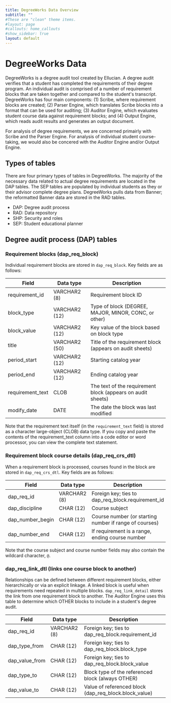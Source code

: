 ```yaml
---
title: DegreeWorks Data Overview
subtitle: ""
#These are "clean" theme items.
#layout: page
#callouts: home_callouts
#show_sidebar: true
layout: default
---
```


# DegreeWorks Data

DegreeWorks is a degree audit tool created by Ellucian.  A degree audit verifies that a student has completed the requirements of their degree program.  An individual audit is comprised of a number of requirement blocks that are taken together and compared to the student's transcript.  DegreeWorks has four main components: (1) Scribe, where requirement blocks are created; (2) Parser Engine, which translates Scribe blocks into a format that can be used for auditing; (3) Auditor Engine, which evaluates student course data against requirement blocks; and (4) Output Engine, which reads audit results and generates an output document.

For analysis of degree requirements, we are concerned primairly with Scribe and the Parser Engine.  For analysis of individual student course-taking, we would also be concered with the Auditor Engine and/or Output Engine.

## Types of tables

There are four primary types of tables in DegreeWorks.  The majority of the necessary data related to actual degree requirements are located in the DAP tables.  The SEP tables are populated by individual students as they or their advisor complete degree plans.  DegreeWorks pulls data from Banner; the reformatted Banner data are stored in the RAD tables.

- DAP: Degree audit process
- RAD: Data repository
- SHP: Security and roles
- SEP: Student educational planner

## Degree audit process (DAP) tables

### Requirement blocks (dap_req_block)

Individual requirement blocks are stored in `dap_req_block`.  Key fields are as follows:

Field            | Data type     | Description                    
---------------- | ------------- | ------------------------------------------------------------
requirement_id   | VARCHAR2 (8)  | Requirement block ID
block_type       | VARCHAR2 (12) | Type of block (DEGREE, MAJOR, MINOR, CONC, or other)
block_value      | VARCHAR2 (12) | Key value of the block based on block type
title            | VARCHAR2 (50) | Title of the requirement block (appears on audit sheets)
period_start     | VARCHAR2 (12) | Starting catalog year
period_end       | VARCHAR2 (12) | Ending catalog year
requirement_text | CLOB          | The text of the requirement block (appears on audit sheets)
modify_date      | DATE          | The date the block was last modified

Note that the requirement text itself (in the `requirement_text` field) is stored as a character large-object (CLOB) data type.  If you copy and paste the contents of the requirement_text column into a code editor or word processor, you can view the complete text statement.

### Requirement block course details (dap_req_crs_dtl)

When a requirement block is processed, courses found in the block are stored in `dap_req_crs_dtl`.  Key fields are as follows:

Field            | Data type     | Description                    
---------------- | ------------- | ------------------------------------------------------------
dap_req_id       | VARCHAR2 (8)  | Foreign key; ties to dap_req_block.requirement_id
dap_discipline   | CHAR (12)     | Course subject
dap_number_begin | CHAR (12)     | Course number (or starting number if range of courses)
dap_number_end   | CHAR (12)     | If requirement is a range, ending course number

Note that the course subject and course number fields may also contain the wildcard character, `@`.


### dap_req_link_dtl (links one course block to another)

Relationships can be defined between different requirement blocks, either hierarchically or via an explicit linkage.  A linked block is useful when requirements need repeated in multiple blocks.  `dap_req_link_detail` stores the link from one requirement block to another.  The Auditor Engine uses this table to determine which OTHER blocks to include in a student's degree audit.

Field            | Data type     | Description                    
---------------- | ------------- | ------------------------------------------------------------
dap_req_id       | VARCHAR2 (8)  | Foreign key; ties to dap_req_block.requirement_id
dap_type_from    | CHAR (12)     | Foreign key; ties to dap_req_block.block_type
dap_value_from   | CHAR (12)     | Foreign key; ties to dap_req_block.block_value
dap_type_to      | CHAR (12)     | Block type of the referenced block (always OTHER)
dap_value_to     | CHAR (12)     | Value of referenced block (dap_req_block.block_value)
